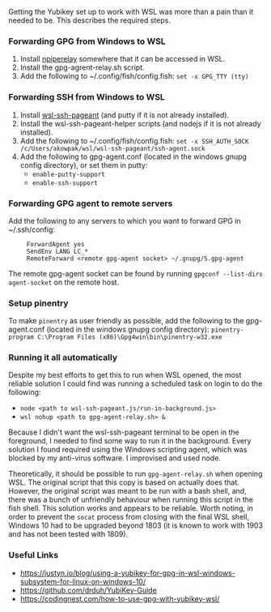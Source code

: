 Getting the Yubikey set up to work with WSL was more than a pain than it needed to be.  This describes the required
steps.

### Forwarding GPG from Windows to WSL

1. Install [npiperelay](https://github.com/jstarks/npiperelay) somewhere that it can be accessed in WSL.
1. Install the gpg-agrent-relay.sh script.
1. Add the following to ~/.config/fish/config.fish: `set -x GPG_TTY (tty)`

### Forwarding SSH from Windows to WSL

1. Install [wsl-ssh-pageant](https://github.com/benpye/wsl-ssh-pageant) (and putty if it is not already installed).
1. Install the wsl-ssh-pageant-helper scripts (and nodejs if it is not already installed).
1. Add the following to ~/.config/fish/config.fish: 
`set -x SSH_AUTH_SOCK /c/Users/akowpak/wsl/wsl-ssh-pageant/ssh-agent.sock`
1. Add the following to gpg-agent.conf (located in the windows gnupg config directory), or set them in putty:
   * `enable-putty-support`
   * `enable-ssh-support`

### Forwarding GPG agent to remote servers

Add the following to any servers to which you want to forward GPG in ~/.ssh/config:

```
     ForwardAgent yes
     SendEnv LANG LC_*
     RemoteForward <remote gpg-agent socket> ~/.gnupg/S.gpg-agent
```

The remote gpg-agent socket can be found by running `gpgconf --list-dirs agent-socket` on the remote host.

### Setup pinentry

To make `pinentry` as user friendly as possible, add the following to the gpg-agent.conf (located in the windows gnupg
config directory): `pinentry-program C:\Program Files (x86)\Gpg4win\bin\pinentry-w32.exe`

### Running it all automatically

Despite my best efforts to get this to run when WSL opened, the most reliable solution I could find was running a
scheduled task on login to do the following:

 * `node <path to wsl-ssh-pageant.js/run-in-background.js>`
 * `wsl nohup <path to gpg-agent-relay.sh> &`
 
 Because I didn't want the wsl-ssh-pageant terminal to be open in the foreground, I needed to find some way to run it in
 the background.  Every solution I found required using the Windows scripting agent, which was blocked by my anti-virus
 software.  I improvised and used node.
 
 Theoretically, it should be possible to run `gpg-agent-relay.sh` when opening WSL.  The original script that this copy
 is based on actually does that.  However, the original script was meant to be run with a bash shell, and, there was a
 bunch of unfriendly behaviour when running this script in the fish shell.  This solution works and appears to be
 reliable.  Worth noting, in order to prevent the `socat` process from closing with the final WSL shell, Windows 10 had
 to be upgraded beyond 1803 (it is known to work with 1903 and has not been tested with 1809).
 
### Useful Links

 * https://justyn.io/blog/using-a-yubikey-for-gpg-in-wsl-windows-subsystem-for-linux-on-windows-10/
 * https://github.com/drduh/YubiKey-Guide
 * https://codingnest.com/how-to-use-gpg-with-yubikey-wsl/